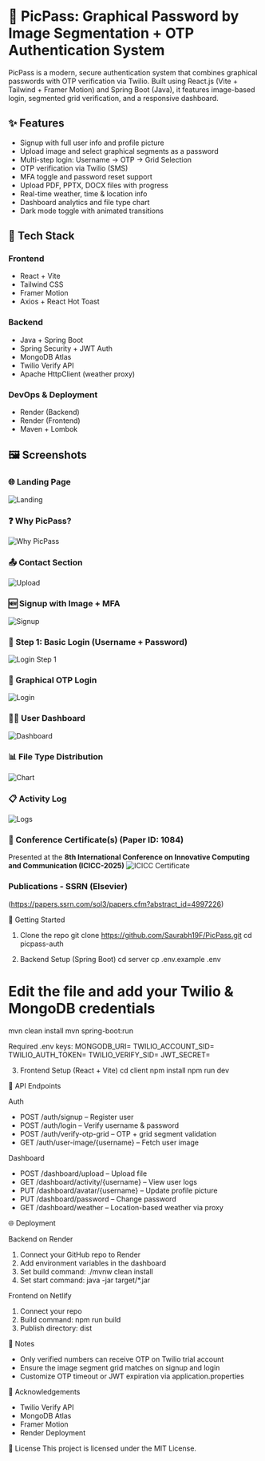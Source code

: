 # 🔐 PicPass: Graphical Password by Image Segmentation + OTP Authentication System

PicPass is a modern, secure authentication system that combines graphical passwords with OTP verification via Twilio. Built using React.js (Vite + Tailwind + Framer Motion) and Spring Boot (Java), it features image-based login, segmented grid verification, and a responsive dashboard.

## ✨ Features
- Signup with full user info and profile picture
- Upload image and select graphical segments as a password
- Multi-step login: Username → OTP → Grid Selection
- OTP verification via Twilio (SMS)
- MFA toggle and password reset support
- Upload PDF, PPTX, DOCX files with progress
- Real-time weather, time & location info
- Dashboard analytics and file type chart
- Dark mode toggle with animated transitions

## 🧩 Tech Stack

### Frontend
- React + Vite
- Tailwind CSS
- Framer Motion
- Axios + React Hot Toast

### Backend
- Java + Spring Boot
- Spring Security + JWT Auth
- MongoDB Atlas
- Twilio Verify API
- Apache HttpClient (weather proxy)

### DevOps & Deployment
- Render (Backend)
- Render (Frontend)
- Maven + Lombok

## 🖼️ Screenshots

### 🌐 Landing Page
![Landing](./assets/landing-page.png)

### ❓ Why PicPass?
![Why PicPass](./assets/why-picpass.png)

### 📤 Contact Section
![Upload](./assets/contact.png)

### 🆕 Signup with Image + MFA
![Signup](./assets/signup-screen.png)

### 🔑 Step 1: Basic Login (Username + Password)
![Login Step 1](./assets/login-step-1.png)

### 🔐 Graphical OTP Login
![Login](./assets/login-screen.png)

### 🧑‍💼 User Dashboard
![Dashboard](./assets/dashboard.png)

### 📊 File Type Distribution
![Chart](./assets/pie-chart.png)

### 📋 Activity Log
![Logs](./assets/logs.png)



### 📜 Conference Certificate(s) (Paper ID: 1084)

Presented at the **8th International Conference on Innovative Computing and Communication (ICICC-2025)**
![ICICC Certificate](./assets/Paper.jpg)




### Publications - SSRN (Elsevier)
(https://papers.ssrn.com/sol3/papers.cfm?abstract_id=4997226)



🚀 Getting Started

1. Clone the repo
git clone https://github.com/Saurabh19F/PicPass.git
cd picpass-auth

2. Backend Setup (Spring Boot)
cd server
cp .env.example .env
# Edit the file and add your Twilio & MongoDB credentials

mvn clean install
mvn spring-boot:run

Required .env keys:
MONGODB_URI=
TWILIO_ACCOUNT_SID=
TWILIO_AUTH_TOKEN=
TWILIO_VERIFY_SID=
JWT_SECRET=

3. Frontend Setup (React + Vite)
cd client
npm install
npm run dev

🧪 API Endpoints

Auth
- POST /auth/signup – Register user
- POST /auth/login – Verify username & password
- POST /auth/verify-otp-grid – OTP + grid segment validation
- GET /auth/user-image/{username} – Fetch user image

Dashboard
- POST /dashboard/upload – Upload file
- GET /dashboard/activity/{username} – View user logs
- PUT /dashboard/avatar/{username} – Update profile picture
- PUT /dashboard/password – Change password
- GET /dashboard/weather – Location-based weather via proxy

🌐 Deployment

Backend on Render
1. Connect your GitHub repo to Render
2. Add environment variables in the dashboard
3. Set build command: ./mvnw clean install
4. Set start command: java -jar target/*.jar

Frontend on Netlify
1. Connect your repo
2. Build command: npm run build
3. Publish directory: dist

📌 Notes
- Only verified numbers can receive OTP on Twilio trial account
- Ensure the image segment grid matches on signup and login
- Customize OTP timeout or JWT expiration via application.properties

🙌 Acknowledgements
- Twilio Verify API
- MongoDB Atlas
- Framer Motion
- Render Deployment

📄 License
This project is licensed under the MIT License.
